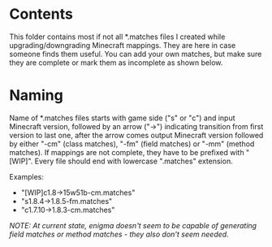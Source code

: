 # Contents
This folder contains most if not all *.matches files I created while upgrading/downgrading Minecraft mappings. They are here in case someone finds them useful.
You can add your own matches, but make sure they are complete or mark them as incomplete as shown below.

# Naming
Name of *.matches files starts with game side ("s" or "c") and input Minecraft version, followed by an arrow ("->") indicating transition from first version to last one, after the arrow comes output Minecraft version followed by either "-cm" (class matches), "-fm" (field matches) or "-mm" (method matches). If mappings are not complete, they have to be prefixed with "[WIP]". Every file should end with lowercase ".matches" extension.

Examples:
- "[WIP]c1.8->15w51b-cm.matches"
- "s1.8.4->1.8.5-fm.matches"
- "c1.7.10->1.8.3-cm.matches"

*NOTE: At current state, enigma doesn't seem to be capable of generating field matches or method matches - they also don't seem needed.*
